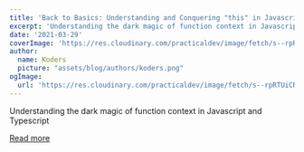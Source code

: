 ```yaml
---
title: 'Back to Basics: Understanding and Conquering "this" in Javascript'
excerpt: 'Understanding the dark magic of function context in Javascript and Typescript'
date: '2021-03-29'
coverImage: 'https://res.cloudinary.com/practicaldev/image/fetch/s--rpRTUiCR--/c_imagga_scale,f_auto,fl_progressive,h_420,q_auto,w_1000/https://cdn.hashnode.com/res/hashnode/image/upload/v1617014746497/ic0F1Cipg.jpeg%3Fw%3D1600%26h%3D840%26fit%3Dcrop%26crop%3Dentropy%26auto%3Dcompress'
author:
  name: Koders
  picture: "assets/blog/authors/koders.png"
ogImage:
  url: 'https://res.cloudinary.com/practicaldev/image/fetch/s--rpRTUiCR--/c_imagga_scale,f_auto,fl_progressive,h_420,q_auto,w_1000/https://cdn.hashnode.com/res/hashnode/image/upload/v1617014746497/ic0F1Cipg.jpeg%3Fw%3D1600%26h%3D840%26fit%3Dcrop%26crop%3Dentropy%26auto%3Dcompress'
---
```


Understanding the dark magic of function context in Javascript and Typescript

[Read more](https://dev.to/zackdotcomputer/back-to-basics-understanding-and-conquering-this-in-javascript-4pbd)
